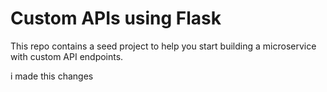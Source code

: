 Custom APIs using Flask
=========================================================

This repo contains a seed project to help you start building a microservice with custom API endpoints.

i made this changes
